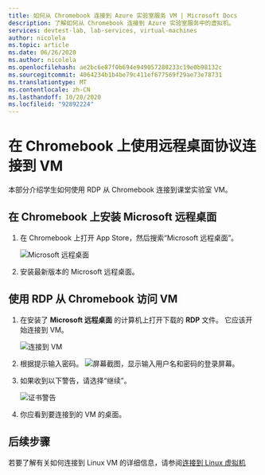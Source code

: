 ```yaml
---
title: 如何从 Chromebook 连接到 Azure 实验室服务 VM | Microsoft Docs
description: 了解如何从 Chromebook 连接到 Azure 实验室服务中的虚拟机。
services: devtest-lab, lab-services, virtual-machines
author: nicolela
ms.topic: article
ms.date: 06/26/2020
ms.author: nicolela
ms.openlocfilehash: ae2bc6e87f0b694e949057280233c19e0b98132c
ms.sourcegitcommit: 4064234b1b4be79c411ef677569f29ae73e78731
ms.translationtype: MT
ms.contentlocale: zh-CN
ms.lasthandoff: 10/28/2020
ms.locfileid: "92892224"
---
```

# <a name="connect-to-a-vm-using-remote-desktop-protocol-on-a-chromebook"></a>在 Chromebook 上使用远程桌面协议连接到 VM
本部分介绍学生如何使用 RDP 从 Chromebook 连接到课堂实验室 VM。

## <a name="install-microsoft-remote-desktop-on-a-chromebook"></a>在 Chromebook 上安装 Microsoft 远程桌面
1. 在 Chromebook 上打开 App Store，然后搜索“Microsoft 远程桌面”。

    ![Microsoft 远程桌面](./media/how-to-use-classroom-lab/install-ms-remote-desktop-chromebook.png)
1. 安装最新版本的 Microsoft 远程桌面。 

## <a name="access-the-vm-from-your-chromebook-using-rdp"></a>使用 RDP 从 Chromebook 访问 VM
1. 在安装了 **Microsoft 远程桌面** 的计算机上打开下载的 **RDP** 文件。 它应该开始连接到 VM。 

    ![连接到 VM](./media/how-to-use-classroom-lab/connect-vm-chromebook.png)

1. 根据提示输入密码。
    ![屏幕截图，显示输入用户名和密码的登录屏幕。](./media/how-to-use-classroom-lab/password-chromebook.png)


1. 如果收到以下警告，请选择“继续”。 

    ![证书警告](./media/how-to-use-classroom-lab/certificate-error-chromebook.png)

1. 你应看到要连接到的 VM 的桌面。

## <a name="next-steps"></a>后续步骤
若要了解有关如何连接到 Linux VM 的详细信息，请参阅[连接到 Linux 虚拟机](how-to-use-remote-desktop-linux-student.md)


